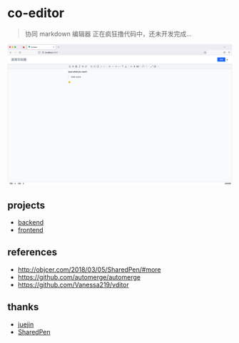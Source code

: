 # co-editor

> 协同 markdown 编辑器
> 正在疯狂撸代码中，还未开发完成...

![shot](./docs/shot.png)

## projects

- [backend](./projects/backend)
- [frontend](./projects/frontend)

## references

- http://objcer.com/2018/03/05/SharedPen/#more
- https://github.com/automerge/automerge
- https://github.com/Vanessa219/vditor

## thanks

- [juejin](https://juejin.cn/)
- [SharedPen](http://objcer.com/2018/03/05/SharedPen/#more)
